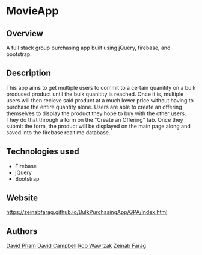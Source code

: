 # MovieApp

## Overview

A full stack group purchasing app built using jQuery, firebase, and bootstrap. 

## Description

This app aims to get multiple users to commit to a certain quanitity on a bulk produced product until the bulk quanitity is reached. Once it is, multiple users will then recieve said product at a much lower price without having to purchase the entire quantity alone. Users are able to create an offering themselves to display the product they hope to buy with the other users. They do that through a form on the "Create an Offering" tab. Once they submit the form, the product will be displayed on the main page along and saved into the firebase realtime database.

## Technologies used

* Firebase
* jQuery
* Bootstrap

## Website

https://zeinabfarag.github.io/BulkPurchasingApp/GPA/index.html

## Authors

[David Pham](https://github.com/iamdp)
[David Campbell](https://github.com/Duke6am)
[Rob Wawrzak](https://github.com/RobWawrzak)
[Zeinab Farag](https://github.com/zeinabfarag)

